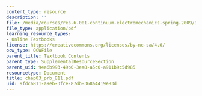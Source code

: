 ```yaml
---
content_type: resource
description: ''
file: /media/courses/res-6-001-continuum-electromechanics-spring-2009/9fdca811a9eb3fce87db368a4419e83d_chap03_prb_811.pdf
file_type: application/pdf
learning_resource_types:
- Online Textbooks
license: https://creativecommons.org/licenses/by-nc-sa/4.0/
ocw_type: OCWFile
parent_title: Textbook Contents
parent_type: SupplementalResourceSection
parent_uid: 94a6b993-49b0-3ea8-a5c0-a911b9c5d985
resourcetype: Document
title: chap03_prb_811.pdf
uid: 9fdca811-a9eb-3fce-87db-368a4419e83d
---
```

